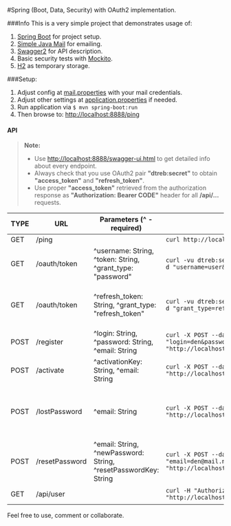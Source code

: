 #Spring (Boot, Data, Security) with OAuth2 implementation.

###Info
This is a very simple project that demonstrates usage of:

 1. [Spring Boot](https://projects.spring.io/spring-boot/) for project setup.
 2. [Simple Java Mail](https://github.com/bbottema/simple-java-mail) for emailing.
 3. [Swagger2](http://swagger.io/) for API description.
 4. Basic security tests with [Mockito](http://mockito.org/).
 5. [H2](http://www.h2database.com/html/main.html) as temporary storage.   

###Setup:

 1. Adjust config at [mail.properties](./src/main/resources/mail.properties) with your mail credentials.   
 2. Adjust other settings at [application.properties](./src/main/resources/application.properties) if needed.
 2. Run application via
    ```$ mvn spring-boot:run```
 3. Then browse to: [http://localhost:8888/ping](http://localhost:8888/ping)   

#### API
> **Note:**  
> - Use [http://localhost:8888/swagger-ui.html](http://localhost:8888/swagger-ui.html) to get detailed info about every endpoint.   
> - Always check that you use OAuth2 pair **"dtreb:secret"** to obtain **"access_token"** and **"refresh_token"**.  
> - Use proper **"access_token"** retrieved from the authorization response as **"Authorization: Bearer CODE"** header for all **/api/...** requests.   

TYPE  | URL                                     | Parameters (^ - required)                                                                | Curl | Info |
----- | --------------------------------------- | --------------------------------------------------------------| ------------------------------------------------------------------------------------ | ----|
GET   |   /ping                                 |                                                               | ```curl http://localhost:8888/ping```|Ping|
GET   |   /oauth/token                          |^username: String, ^token: String, ^grant_type: "password"     | ```curl -vu dtreb:secret "http://localhost:8888/oauth/token" -d "username=user&password=user&grant_type=password"```| Authenticate (OAuth2).|
GET   |   /oauth/token                          |^refresh_token: String, ^grant_type: "refresh_token"           | ```curl -vu dtreb:secret "http://localhost:8888/oauth/token" -d "grant_type=refresh_token&refresh_token=12345"```|Get new token. Pass *refresh_token* to get new *access_token*.|
POST  |   /register                             |^login: String, ^password: String, ^email: String              | ```curl -X POST --data "login=den&password=den&email=den@mail.me" "http://localhost:8888/register"```|Register new user.|
POST  |   /activate                             |^activationKey: String, ^email: String                         | ```curl -X POST --data "activationKey=12345&email=den@mail.me" "http://localhost:8888/activate"```|Activate user.|
POST  |   /lostPassword                         |^email: String                                                 | ```curl -X POST --data "email=den@mail.me" "http://localhost:8888/lostPassword"```|Searches existing user by email, sets *resetPasswordKey* for it. Assumes /resetPassword call afterwards.|
POST  |   /resetPassword                        |^email: String, ^newPassword: String, ^resetPasswordKey: String| ```curl -X POST --data "email=den@mail.me&newPassword=den1&resetPasswordKey=12345" "http://localhost:8888/resetPassword"```| Uses *resetPasswordKey* to update user's password.|
GET   |   /api/user                             |                                                               | ```curl -H "Authorization: Bearer 12345" "http://localhost:8888/api/user"```|Get current user info.|

Feel free to use, comment or collaborate.